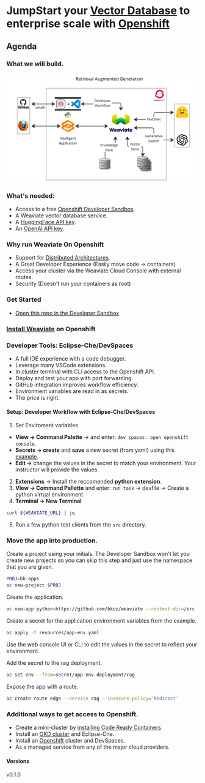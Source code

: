# JumpStart your [Vector Database](https://weaviate.io/) to enterprise scale with [Openshift](httos://okd.io)

## Agenda

### What we will build.
![rag-demo](images/retrieval-augmented-generation.jpg "retrieval augmented generative search")

### What's needed:
- Access to a free [Openshift Developer Sandbox](https://developers.redhat.com/developer-sandbox).
- A Weaviate vector database service.
- A [HuggingFace API key](https://huggingface.co/settings/tokens).
- An [OpenAI API key](https://platform.openai.com/account/api-keys).

### Why run Weaviate On Openshift
- Support for [Distributed Architectures](https://weaviate.io/developers/weaviate/concepts/replication-architecture).
- A Great Developer Experience (Easily move code -> containers)
- Access your cluster via the Weaviate Cloud Console with external routes.
- Security (Doesn't run your containers as root)

### Get Started
- [Open this repo in the Developer Sandbox](https://workspaces.openshift.com/f?url=https://github.com/bkoz/weaviate)

### [Install Weaviate](install-weaviate.md) on Openshift

### Developer Tools: Eclipse-Che/DevSpaces
- A full IDE experience with a code debugger.
- Leverage many VSCode extensions.
- In cluster terminal with CLI access to the Openshift API.
- Deploy and test your app with port forwarding.
- GitHub integration improves workflow efficiency.
- Environment variables are read in as secrets.
- The price is right.

#### Setup: Developer Workflow with Eclipse-Che/DevSpaces
1) Set Enviroment variables
  - **View -> Command Palette** -> and enter: `dev spaces: open openshift console`.
  - **Secrets -> create** and **save** a new secret (from yaml) using this [example](resources/che-env.yaml).
  - **Edit ->** change the values in the secret to match your environment. Your instructor will provide the values.
2) **Extensions** -> Install the reccomended **python extension**.
3) **View -> Command Pallette** and enter: `run task` -> devfile -> Create a python virtual environment
4) **Terminal -> New Terminal**
```bash
curl ${WEAVIATE_URL} | jq
```
5) Run a few python test clients from the `src` directory.

### Move the app into production.
Create a project using your initials. The Developer Sandbox won't let you create new projects so you can 
skip this step and just use the namespace that you are given.
```bash
PROJ=bk-apps
oc new-project $PROJ
```
Create the application.
```bash
oc new-app python~https://github.com/bkoz/weaviate --context-dir=/src --name=rag
```
Create a secret for the application environment variables from the example.
```bash
oc apply -f resources/app-env.yaml
```
Use the web console UI or CLI to edit the values in the secret to reflect your environment.

Add the secret to the rag deployment.
```bash
oc set env --from=secret/app-env deployment/rag
```
Expose the app with a route.
```bash
oc create route edge --service rag --insecure-policy='Redirect'
```
### Additional ways to get access to Openshift.
- Create a mini-cluster by [installing Code Ready Containers](https://www.okd.io/crc/)
- Install an [OKD cluster](https://www.okd.io/installation/) and Eclipse-Che.
- Install an [Openshift](https://www.redhat.com/en/technologies/cloud-computing/openshift) cluster and DevSpaces.
- As a managed service from any of the major cloud providers.

#### Versions
v0.1.0
